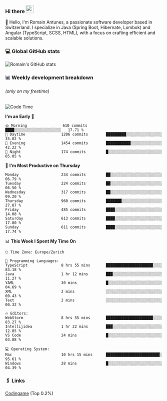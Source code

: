 ### Hi there <img src="https://media.giphy.com/media/hvRJCLFzcasrR4ia7z/giphy.gif" width="25px" height="25px">

👋 Hello, I'm Romain Antunes, a passionate software developer based in Switzerland. I specialize in Java (Spring Boot, Hibernate, Lombok) and Angular (TypeScript, SCSS, HTML), with a focus on crafting efficient and scalable solutions.

### 💻 Global GitHub stats
![Romain's GitHub stats](https://github-readme-streak-stats.herokuapp.com/?user=romainantunes&theme=dark)


### 📊 Weekly development breakdown 
###### *(only on my freetime)*

<!--START_SECTION:wakastats-->
![Code Time](http://img.shields.io/badge/Code%20Time-1%2C702%20hrs%2036%20mins-blue)

**I'm an Early 🐤** 

```text
🌞 Morning                610 commits         ████░░░░░░░░░░░░░░░░░░░░░   17.71 % 
🌆 Daytime                1206 commits        █████████░░░░░░░░░░░░░░░░   35.02 % 
🌃 Evening                1454 commits        ███████████░░░░░░░░░░░░░░   42.22 % 
🌙 Night                  174 commits         █░░░░░░░░░░░░░░░░░░░░░░░░   05.05 % 
```
📅 **I'm Most Productive on Thursday** 

```text
Monday                   234 commits         ██░░░░░░░░░░░░░░░░░░░░░░░   06.79 % 
Tuesday                  224 commits         ██░░░░░░░░░░░░░░░░░░░░░░░   06.50 % 
Wednesday                317 commits         ██░░░░░░░░░░░░░░░░░░░░░░░   09.20 % 
Thursday                 960 commits         ███████░░░░░░░░░░░░░░░░░░   27.87 % 
Friday                   485 commits         ████░░░░░░░░░░░░░░░░░░░░░   14.08 % 
Saturday                 613 commits         ████░░░░░░░░░░░░░░░░░░░░░   17.80 % 
Sunday                   611 commits         ████░░░░░░░░░░░░░░░░░░░░░   17.74 % 
```


📊 **This Week I Spent My Time On** 

```text
🕑︎ Time Zone: Europe/Zurich

💬 Programming Languages: 
TypeScript               8 hrs 55 mins       █████████████████████░░░░   83.18 % 
Java                     1 hr 12 mins        ███░░░░░░░░░░░░░░░░░░░░░░   11.27 % 
YAML                     30 mins             █░░░░░░░░░░░░░░░░░░░░░░░░   04.69 % 
XML                      2 mins              ░░░░░░░░░░░░░░░░░░░░░░░░░   00.43 % 
Text                     2 mins              ░░░░░░░░░░░░░░░░░░░░░░░░░   00.32 % 

🔥 Editors: 
WebStorm                 8 hrs 55 mins       █████████████████████░░░░   83.27 % 
Intellijidea             1 hr 22 mins        ███░░░░░░░░░░░░░░░░░░░░░░   12.85 % 
VS Code                  24 mins             █░░░░░░░░░░░░░░░░░░░░░░░░   03.88 % 

💻 Operating System: 
Mac                      10 hrs 15 mins      ████████████████████████░   95.61 % 
Windows                  28 mins             █░░░░░░░░░░░░░░░░░░░░░░░░   04.39 % 
```


<!--END_SECTION:wakastats-->

### 🖇 Links

[Codingame](https://www.codingame.com/profile/defc3ee5279aecc1bb6114e1f994ea9b3325423) (Top 0.2%)

